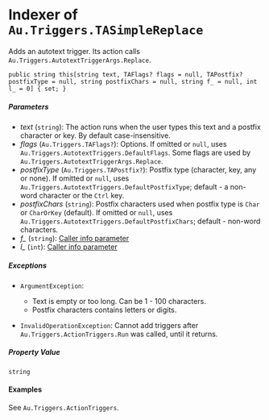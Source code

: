 # Indexer of `Au.Triggers.TASimpleReplace`

Adds an autotext trigger. Its action calls `Au.Triggers.AutotextTriggerArgs.Replace`.

```
public string this[string text, TAFlags? flags = null, TAPostfix? postfixType = null, string postfixChars = null, string f_ = null, int l_ = 0] { set; }
```

##### Parameters

- *text*  (`string`):
    The action runs when the user types this text and a postfix character or key. By default case-insensitive.
- *flags*  (`Au.Triggers.TAFlags?`):
    Options. If omitted or `null`, uses `Au.Triggers.AutotextTriggers.DefaultFlags`. Some flags are used by `Au.Triggers.AutotextTriggerArgs.Replace`.
- *postfixType*  (`Au.Triggers.TAPostfix?`):
    Postfix type (character, key, any or none). If omitted or `null`, uses `Au.Triggers.AutotextTriggers.DefaultPostfixType`; default - a non-word character or the `Ctrl` key.
- *postfixChars*  (`string`):
    Postfix characters used when postfix type is `Char` or `CharOrKey` (default). If omitted or `null`, uses `Au.Triggers.AutotextTriggers.DefaultPostfixChars`; default - non-word characters.
- *f_*  (`string`):
    [Caller info parameter](../articles/Caller%20info%20parameter.html)
- *l_*  (`int`):
    [Caller info parameter](../articles/Caller%20info%20parameter.html)

##### Exceptions

- `ArgumentException`:

    - Text is empty or too long. Can be 1 - 100 characters.
    - Postfix characters contains letters or digits.
- `InvalidOperationException`:
    Cannot add triggers after `Au.Triggers.ActionTriggers.Run` was called, until it returns.

##### Property Value

`string`

#### Examples

See `Au.Triggers.ActionTriggers`.